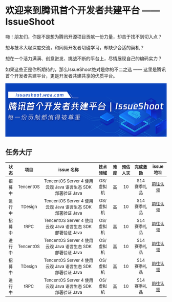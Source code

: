 # 欢迎来到腾讯首个开发者共建平台 —— IssueShoot

嗨！朋友们，你是不是想为腾讯开源项目贡献一份力量，却苦于找不到切入点？

想与技术大咖深度交流，和同频开发者切磋学习，却缺少合适的契机？

想在一个活力满满、创意迸发、挑战不断的平台上，尽情展现自己的编码实力？

如果这些正是你所期待的，那么IssueShoot绝对是你的不二之选 —— 这里是腾讯首个开发者共建平台，更是开发者共建共享的优质平台。

![alt text](image.png)

## 任务大厅

<font size="2">

| 状态   | 项目      | issue 名称                                                 | 技术领域   | 难度 | 预估人天 | 完成激励     | issue地址 |
| :------: | :---------: | :----------------------------------------------------------: | :----------: | :----: | :--------: | :------------: | :---------: |
| 招募中 | TencentOS | TencentOS Server 4 使用云观 Java 语言生态 SDK 部署验证 Java | OS/虚拟机  | 高   | 10       | S14 赛季礼品 | [前往认领](https://github.com/Tencent/tdesign-vue/issues/3579)  |
| 进行中 | TDesign   | TencentOS Server 4 使用云观 Java 语言生态 SDK 部署验证 Java | OS/虚拟机  | 高   | 10       | S14 赛季礼品 | [前往认领](https://github.com/Tencent/tdesign-vue/issues/3579)  |
| 招募中 | tRPC      | TencentOS Server 4 使用云观 Java 语言生态 SDK 部署验证 Java | OS/虚拟机  | 高   | 10       | S14 赛季礼品 | [前往认领](https://github.com/Tencent/tdesign-vue/issues/3579)  |
| 进行中 | TencentOS | TencentOS Server 4 使用云观 Java 语言生态 SDK 部署验证 Java | OS/虚拟机  | 高   | 10       | S14 赛季礼品 | [前往认领](https://github.com/Tencent/tdesign-vue/issues/3579)  |
| 招募中 | TDesign   | TencentOS Server 4 使用云观 Java 语言生态 SDK 部署验证 Java | OS/虚拟机  | 高   | 10       | S14 赛季礼品 | [前往认领](https://github.com/Tencent/tdesign-vue/issues/3579)  |
| 进行中 | tRPC      | TencentOS Server 4 使用云观 Java 语言生态 SDK 部署验证 Java | OS/虚拟机  | 高   | 10       | S14 赛季礼品 | [前往认领](https://github.com/Tencent/tdesign-vue/issues/3579)  |

</font>

